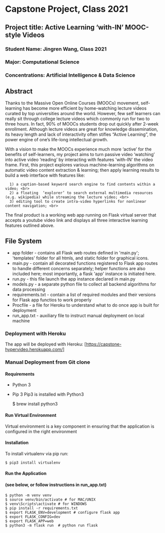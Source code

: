 # Capstone Project, Class 2021

## Project title: Active Learning ‘with-IN’ MOOC-style Videos 
### Student Name:  Jingren Wang, Class 2021
### Major: Computational Science
### Concentrations: Artificial Intelligence & Data Science

## Abstract

Thanks to the Massive Open Online Courses (MOOCs) movement, self-learning has become more efficient by home-watching lecture videos curated by top universities around the world. However, few self learners can really sit through college lecture videos which commonly run for two to three hours. In fact, 90% of MOOCs students drop out quickly after 2-week enrollment. Although lecture videos are great for knowledge dissemination, its heavy length and lack of interactivity often stifles “Active Learning”, the power engine of one’s life-long intellectual growth.<br>

With a vision to make the MOOCs experience much more ‘active’ for the benefits of self-learners, my project aims to turn passive video ‘watching’ into active video ‘reading’ by interacting with features 'with-IN' the video frame. First, this project explores various machine-learning algorithms on automatic video content extraction & learning; then apply learning results to build a web interface with features like: <br>

      1) a caption-based keyword search engine to find contents within a video; <br>
      2) a floating  ‘explorer’ to search external multimedia resources (e.g. wikipedia) while streaming the lecture video; <br>
      3) editing tool to create intra-video hyperlinks for nonlinear content navigation; <br>
    
The final product is a working web app running on Flask virtual server that accepts a youtube video link and displays all three interactive learning features outlined above.

## File System
* app folder - contains all Flask web routes defined in 'main.py'; 'templates' folder for all htmls, and static folder for graphical icons.
* main.py - contain all decorated functions registered to Flask app routes to handle different concerns separately; helper functions are also included here; most importantly, a flask 'app' instance is initiated here. 
* run.py - this file launch the app instance declared in main.py
* models.py - a separate python file to collect all backend algorithms for data processing
* requirements.txt - contain a list of required modules and their versions for Flask app functios to work properly
* Procfile - a file for Heroku to understand what to do once app is built for deployment
*  run_app.txt - auxiliary file to instruct manual deployment on local machine

### Deployment with Heroku
The app will be deployed with Heroku: [https://capstone-hypervideo.herokuapp.com/]


### Manual Deployment from Git clone

#### Requirements
- Python 3
- Pip 3
Pip3 is installed with Python3

    $ brew install python3

#### Run Virtual Environment
Virtual environment is a key component in ensuring that the application is configured in the right environment

#### Installation
To install virtualenv via pip run:

    $ pip3 install virtualenv

#### Run the Application 
#### (see below, or follow instructions in run_app.txt)
    $ python -m venv venv
    $ source venv/bin/activate # for MAC/UNIX
    $ venv\Scripts\activate # for WINDOWS
    $ pip install -r requirements.txt  
    $ export FLASK_ENV=development # configure flask app
    $ export FLASK_CONFIG=dev
    $ export FLASK_APP=web
    $ python3 -m flask run  # python run flask

